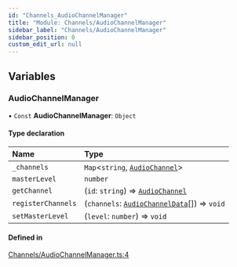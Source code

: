 ```yaml
---
id: "Channels_AudioChannelManager"
title: "Module: Channels/AudioChannelManager"
sidebar_label: "Channels/AudioChannelManager"
sidebar_position: 0
custom_edit_url: null
---
```


## Variables

### AudioChannelManager

• `Const` **AudioChannelManager**: `Object`

#### Type declaration

| Name | Type |
| :------ | :------ |
| `_channels` | `Map`\<`string`, [`AudioChannel`](../classes/Channels_AudioChannel.AudioChannel.md)\> |
| `masterLevel` | `number` |
| `getChannel` | (`id`: `string`) => [`AudioChannel`](../classes/Channels_AudioChannel.AudioChannel.md) |
| `registerChannels` | (`channels`: [`AudioChannelData`](Meta_AudioChannelsTypes.md#audiochanneldata)[]) => `void` |
| `setMasterLevel` | (`level`: `number`) => `void` |

#### Defined in

[Channels/AudioChannelManager.ts:4](https://github.com/lucasdamianjohnson/DivineVoxelEngine/blob/596fa7391478620ed460dfb4856ff0a763b91c49/divinestar/audio/src/Channels/AudioChannelManager.ts#L4)
